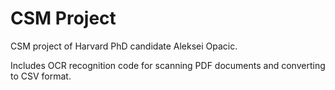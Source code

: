 # CSM Project

CSM project of Harvard PhD candidate Aleksei Opacic. 

Includes OCR recognition code for scanning PDF documents and converting to CSV format.
